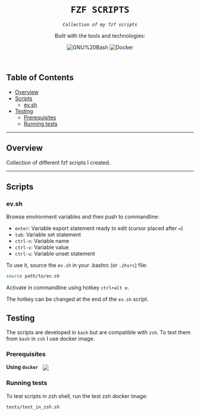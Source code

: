 <p align="center">
</p>
<p align="center"><h1 align="center"><code>FZF SCRIPTS</code></h1></p>
<p align="center">
	<em><code>Collection of my fzf scripts</code></em>
</p>
<p align="center">
	<!-- local repository, no metadata badges. --></p>
<p align="center">Built with the tools and technologies:</p>
<p align="center">
	<img src="https://img.shields.io/badge/GNU%20Bash-4EAA25.svg?style=default&logo=GNU-Bash&logoColor=white" alt="GNU%20Bash">
	<img src="https://img.shields.io/badge/Docker-2496ED.svg?style=default&logo=Docker&logoColor=white" alt="Docker">
</p>
<br>

##  Table of Contents

- [Overview](#overview)
- [Scripts](#scripts)
  - [ev.sh](#ev-sh)
- [Testing](#testing)
  - [Prerequisites](#prerequisites)
  - [Running tests](#running-tests)

---

##  Overview

Collection of different fzf scripts I created.

---

##  Scripts

### ev.sh

Browse environment variables and then push to commandline:

  - `enter`:  Variable export statement ready to edit (cursor placed after `=`)
  - `tab`:    Variable set statement
  - `ctrl-n`: Variable name
  - `ctrl-v`: Variable value
  - `ctrl-u`: Variable unset statement

To use it, source the `ev.sh` in your .bashrc (or `.zhsrc`) file:

```sh
source path/to/ev.sh
```

Activate in commandline using hotkey `ctrl+alt e`.

The hotkey can be changed at the end of the `ev.sh` script.


##  Testing

The scripts are developed in  `bash` but are compatible with `zsh`. 
To test them from `bash` in `zsh` I use docker image.

### Prerequisites

**Using `docker`** &nbsp; [<img align="center" src="https://img.shields.io/badge/Docker-2CA5E0.svg?style={badge_style}&logo=docker&logoColor=white" />](https://www.docker.com/)

### Running tests

To test scripts in zsh shell, run the test zsh docker image:

```sh
tests/test_in_zsh.sh
```
